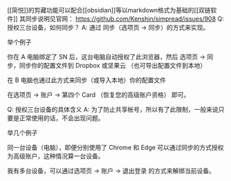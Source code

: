 [[简悦]]的剪藏功能可以配合[[obsidian]]等以markdown格式为基础的[[双链软件]]
其同步说明见官网： https://github.com/Kenshin/simpread/issues/908
Q: 授权三台设备，如何同步？
A: 通过 同步（选项页 → 同步）的方式来实现。

举个例子

你在 A 电脑绑定了 SN 后，这台电脑自动授权了此浏览器，然后 选项页 → 同步，同步你的配置文件到 Dropbox 或坚果云 （也可导出配置文件到本地）

在 B 电脑也通过此方式来同步（或导入本地）你的配置文件

在选项页 → 账户 → 第四个 Card （恢复您的高级账户资格） 即可。

Q: 授权三台设备的具体含义
A: 为了防止共享帐号，所以有了此限制，一般来说只要是正常使用的话，不会出现问题。

举几个例子

同一台设备（电脑），即便分别使用了 Chrome 和 Edge 可以通过同步的方式授权为高级账户，这种情况算一台设备。

我有多台设备，可以通过选项页 → 账户 → 退出登录 的方式来解绑当前设备。